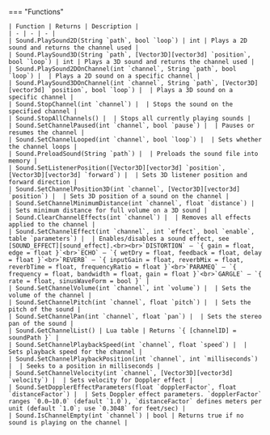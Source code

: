 === "Functions"

    | Function | Returns | Description |
    | - | - | - |
    | Sound.PlaySound2D(String `path`, bool `loop`) | int | Plays a 2D sound and returns the channel used |
    | Sound.PlaySound3D(String `path`, [Vector3D][vector3d] `position`, bool `loop`) | int | Plays a 3D sound and returns the channel used |
    | Sound.PlaySound2DOnChannel(int `channel`, String `path`, bool `loop`) |  | Plays a 2D sound on a specific channel |
    | Sound.PlaySound3DOnChannel(int `channel`, String `path`, [Vector3D][vector3d] `position`, bool `loop`) |  | Plays a 3D sound on a specific channel |
    | Sound.StopChannel(int `channel`) |  | Stops the sound on the specified channel |
    | Sound.StopAllChannels() |  | Stops all currently playing sounds |
    | Sound.SetChannelPaused(int `channel`, bool `pause`) |  | Pauses or resumes the channel |
    | Sound.SetChannelLooped(int `channel`, bool `loop`) |  | Sets whether the channel loops |
    | Sound.PreloadSound(String `path`) |  | Preloads the sound file into memory |
    | Sound.SetListenerPosition([Vector3D][vector3d] `position`, [Vector3D][vector3d] `forward`) |  | Sets 3D listener position and forward direction |
    | Sound.SetChannelPosition3D(int `channel`, [Vector3D][vector3d] `position`) |  | Sets 3D position of a sound on the channel |
    | Sound.SetChannelMinimumDistance(int `channel`, float `distance`) |  | Sets minimum distance for full volume on a 3D sound |
    | Sound.ClearChannelEffects(int `channel`) |  | Removes all effects applied to the channel |
    | Sound.SetChannelEffect(int `channel`, int `effect`, bool `enable`, table `parameters`) |  | Enables/disables a sound effect, see [SOUND_EFFECT][sound_effect].<br><br>`DISTORTION` – `{ gain = float, edge = float }`<br>`ECHO` – `{ wetDry = float, feedback = float, delay = float }`<br>`REVERB` – `{ inputGain = float, reverbMix = float, reverbTime = float, frequencyRatio = float }`<br>`PARAMEQ` – `{ frequency = float, bandwidth = float, gain = float }`<br>`GARGLE` – `{ rate = float, sinusWaveForm = bool }` |
    | Sound.SetChannelVolume(int `channel`, int `volume`) |  | Sets the volume of the channel |
    | Sound.SetChannelPitch(int `channel`, float `pitch`) |  | Sets the pitch of the sound |
    | Sound.SetChannelPan(int `channel`, float `pan`) |  | Sets the stereo pan of the sound |
    | Sound.GetChannelList() | Lua table | Returns `{ [channelID] = soundPath }` |
    | Sound.SetChannelPlaybackSpeed(int `channel`, float `speed`) |  | Sets playback speed for the channel |
    | Sound.SetChannelPlaybackPosition(int `channel`, int `milliseconds`) |  | Seeks to a position in milliseconds |
    | Sound.SetChannelVelocity(int `channel`, [Vector3D][vector3d] `velocity`) |  | Sets velocity for Doppler effect |
    | Sound.SetDopplerEffectParameters(float `dopplerFactor`, float `distanceFactor`) |  | Sets Doppler effect parameters. `dopplerFactor` ranges `0.0–10.0` (default `1.0`), `distanceFactor` defines meters per unit (default `1.0`; use `0.3048` for feet/sec) |
    | Sound.IsChannelEmpty(int `channel`) | bool | Returns true if no sound is playing on the channel |

[sound_effect]: https://darttheg.github.io/LimeAPI/api/structs.html#sound_effect

[vector3d]: https://darttheg.github.io/LimeAPI/api/classes/vector3d.html